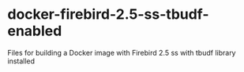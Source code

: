 # docker-firebird-2.5-ss-tbudf-enabled
Files for building a Docker image with Firebird 2.5 ss with tbudf library installed

